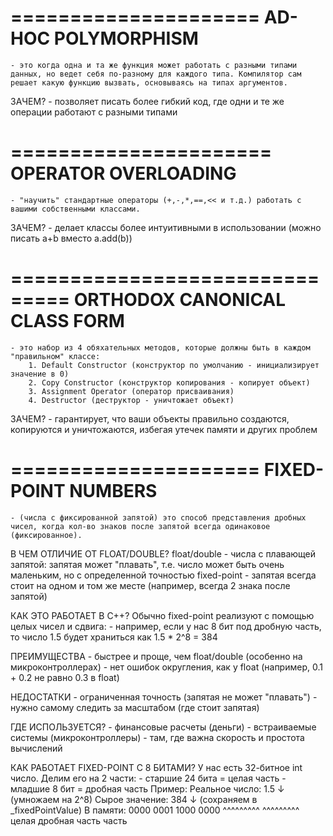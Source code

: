 =====================
 AD-HOC POLYMORPHISM
=====================
	- это когда одна и та же функция может работать с разными типами данных, но ведет себя по-разному для каждого типа. Компилятор сам решает какую функцию вызвать, основываясь на типах аргументов.

ЗАЧЕМ?
	- позволяет писать более гибкий код, где одни и те же операции работают с разными типами

======================
 OPERATOR OVERLOADING
======================
	- "научить" стандартные операторы (+,-,*,==,<< и т.д.) работать с вашими собственными классами.

ЗАЧЕМ?
	- делает классы более интуитивными в использовании (можно писать a+b вместо a.add(b))

===============================
 ORTHODOX CANONICAL CLASS FORM
===============================
	- это набор из 4 обяхательных методов, которые должны быть в каждом "правильном" классе:
		1. Default Constructor (конструктор по умолчанию - инициализирует значение в 0)
		2. Copy Constructor (конструктор копирования - копирует объект)
		3. Assignment Operator (оператор присваивания)
		4. Destructor (деструктор - уничтожает объект)

ЗАЧЕМ?
	- гарантирует, что ваши объекты правильно создаются, копируются и уничтожаются, избегая      утечек памяти и других проблем

=====================
 FIXED-POINT NUMBERS
=====================
	- (числа с фиксированной запятой) это способ представления дробных чисел, когда кол-во знаков после запятой всегда одинаковое (фиксированное).

В ЧЕМ ОТЛИЧИЕ ОТ FLOAT/DOUBLE?
	float/double	- числа с плавающей запятой: запятая может "плавать", т.е. число может
					  быть очень маленьким, но с определенной точностью
	fixed-point		- запятая всегда стоит на одном и том же месте (например, всегда 2 знака
					  после запятой)

КАК ЭТО РАБОТАЕТ В С++?
	Обычно fixed-point реализуют с помощью целых чисел и сдвига:
		- например, если у нас 8 бит под дробную часть, то число 1.5 будет храниться как
		  1.5 * 2^8 = 384

ПРЕИМУЩЕСТВА
	- быстрее и проще, чем float/double (особенно на микроконтроллерах)
	- нет ошибок округления, как у float (например, 0.1 + 0.2 не равно 0.3 в float)

НЕДОСТАТКИ
	- ограниченная точность (запятая не может "плавать")
	- нужно самому следить за масштабом (где стоит запятая)

ГДЕ ИСПОЛЬЗУЕТСЯ?
	- финансовые расчеты (деньги)
	- встраиваемые системы (микроконтроллеры)
	- там, где важна скорость и простота вычислений

КАК РАБОТАЕТ FIXED-POINT С 8 БИТАМИ?
	У нас есть 32-битное int число. Делим его на 2 части:
		- старшие 24 бита = целая часть
		- младшие 8 бит = дробная часть
	Пример: 
		Реальное число: 1.5
						↓ (умножаем на 2^8)
		Сырое значение: 384
						↓ (сохраняем в _fixedPointValue)
		В памяти: 0000 0001 1000 0000
				^^^^^^^^^ ^^^^^^^^^
				целая     дробная
				часть     часть
